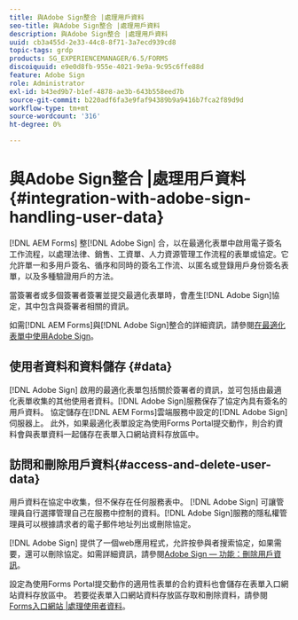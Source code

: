 ```yaml
---
title: 與Adobe Sign整合 |處理用戶資料
seo-title: 與Adobe Sign整合 |處理用戶資料
description: 與Adobe Sign整合 |處理用戶資料
uuid: cb3a455d-2e33-44c8-8f71-3a7ecd939cd8
topic-tags: grdp
products: SG_EXPERIENCEMANAGER/6.5/FORMS
discoiquuid: e9e0d8fb-955e-4021-9e9a-9c95c6ffe88d
feature: Adobe Sign
role: Administrator
exl-id: b43ed9b7-b1ef-4878-ae3b-643b558eed7b
source-git-commit: b220adf6fa3e9faf94389b9a9416b7fca2f89d9d
workflow-type: tm+mt
source-wordcount: '316'
ht-degree: 0%

---
```


# 與Adobe Sign整合 |處理用戶資料{#integration-with-adobe-sign-handling-user-data}

[!DNL AEM Forms] 整[!DNL  Adobe Sign] 合，以在最適化表單中啟用電子簽名工作流程，以處理法律、銷售、工資單、人力資源管理工作流程的表單或協定。它允許單一和多用戶簽名、循序和同時的簽名工作流、以匿名或登錄用戶身份簽名表單，以及多種驗證用戶的方法。

當簽署者或多個簽署者簽署並提交最適化表單時，會產生[!DNL Adobe Sign]協定，其中包含與簽署者相關的資訊。

如需[!DNL AEM Forms]與[!DNL Adobe Sign]整合的詳細資訊，請參閱[在最適化表單中使用Adobe Sign](/help/forms/using/working-with-adobe-sign.md)。

## 使用者資料和資料儲存 {#data}

[!DNL Adobe Sign] 啟用的最適化表單包括關於簽署者的資訊，並可包括由最適化表單收集的其他使用者資料。[!DNL Adobe Sign]服務保存了協定內具有簽名的用戶資料。 協定儲存在[!DNL AEM Forms]雲端服務中設定的[!DNL Adobe Sign]伺服器上。 此外，如果最適化表單設定為使用Forms Portal提交動作，則合約資料會與表單資料一起儲存在表單入口網站資料存放區中。

## 訪問和刪除用戶資料{#access-and-delete-user-data}

用戶資料在協定中收集，但不保存在任何服務表中。 [!DNL Adobe Sign] 可讓管理員自行選擇管理自己在服務中控制的資料。[!DNL Adobe Sign]服務的隱私權管理員可以根據請求者的電子郵件地址列出或刪除協定。

[!DNL Adobe Sign] 提供了一個web應用程式，允許按參與者搜索協定，如果需要，還可以刪除協定。如需詳細資訊，請參閱[Adobe Sign — 功能：刪除用戶資訊](https://helpx.adobe.com/sign/help/adobesign_gdpr_user_deletion.html)。

設定為使用Forms Portal提交動作的適用性表單的合約資料也會儲存在表單入口網站資料存放區中。 若要從表單入口網站資料存放區存取和刪除資料，請參閱[Forms入口網站 |處理使用者資料](/help/forms/using/forms-portal-handling-user-data.md)。
